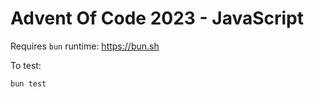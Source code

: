 # Advent Of Code 2023 - JavaScript

Requires `bun` runtime: https://bun.sh

To test:

```bash
bun test
```